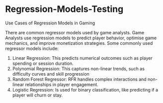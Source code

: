 # Regression-Models-Testing
Use Cases of Regression Models in Gaming

There are common regressor models used by game analysts. Game Analysts use regression models to predict player behavior, optimise game mechanics, and improve monetization strategies.
Some commonly used regressor models include:

1. Linear Regression: This predicts numerical outcomes such as player spending or session duration.
2. Polynomial Regression: This captures non-linear trends, such as difficulty curves and skill progression
3. Random Forest Regressor: RFR handles complex interactions and non-linear relationships in player engagement.
4. Logistic Regression: Is used for binary classification, like predicting if a player will churn or stay. 
